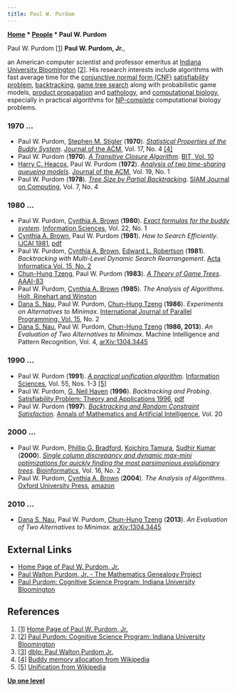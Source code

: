 ```yaml
---
title: Paul W. Purdom
---
```

**[Home](Home "Home") \* [People](People "People") \* Paul W. Purdom**



 [](https://legacy.cs.indiana.edu/~pwp/) Paul W. Purdom <a id="cite-note-1" href="#cite-ref-1">[1]</a> 
**Paul W. Purdom, Jr.**,  

an American computer scientist and professor emeritus at [Indiana University Bloomington](https://en.wikipedia.org/wiki/Indiana_University_Bloomington) <a id="cite-note-2" href="#cite-ref-2">[2]</a>.
His research interests include algorithms with fast average time for the [conjunctive normal form (CNF)](https://en.wikipedia.org/wiki/Conjunctive_normal_form) [satisfiability problem](https://en.wikipedia.org/wiki/Satisfiability), [backtracking](Backtracking "Backtracking"), [game tree search](Search "Search") along with probabilistic game models, [product propagation](index.php?title=Product_Propagation&action=edit&redlink=1 "Product Propagation (page does not exist)") and [pathology](Search_Pathology "Search Pathology"),
and [computational biology](https://en.wikipedia.org/wiki/Computational_biology), especially in practical algorithms for [NP-complete](https://en.wikipedia.org/wiki/NP-completeness) computational biology problems. 



### 1970 ...


* Paul W. Purdom, [Stephen M. Stigler](Mathematician#SMStigler "Mathematician") (**1970**). *[Statistical Properties of the Buddy System](https://www.semanticscholar.org/paper/Statistical-Properties-of-the-Buddy-System-Purdom-Stigler/36ffdc1a3960dd9874d676176d1e4bd48c99b528)*. [Journal of the ACM](ACM#Journal "ACM"), Vol. 17, No. 4 <a id="cite-note-4" href="#cite-ref-4">[4]</a>
* Paul W. Purdom (**1970**). *[A Transitive Closure Algorithm](https://link.springer.com/article/10.1007/BF01940892)*. [BIT, Vol. 10](https://dblp.org/db/journals/bit/bit10.html#Purdom70)
* [Harry C. Heacox](Mathematician#HCHeacox "Mathematician"), Paul W. Purdom (**1972**). *[Analysis of two time-sharing queueing models](https://dl.acm.org/doi/10.1145/321679.321686)*. [Journal of the ACM](ACM#Journal "ACM"), Vol. 19, No. 1
* Paul W. Purdom (**1978**). *[Tree Size by Partial Backtracking](https://epubs.siam.org/doi/abs/10.1137/0207038?journalCode=smjcat)*. [SIAM Journal on Computing](https://en.wikipedia.org/wiki/SIAM_Journal_on_Computing), Vol. 7, No. 4


### 1980 ...


* Paul W. Purdom, [Cynthia A. Brown](Mathematician#CABrown "Mathematician") (**1980**). *[Exact formulas for the buddy system](https://www.semanticscholar.org/paper/Exact-formulas-for-the-buddy-system-Purdom-Brown/edb813045099fe0e657d20e2c7d5b54ddbb9fbcd)*. [Information Sciences](https://en.wikipedia.org/wiki/Information_Sciences_(journal)), Vol. 22, No. 1
* [Cynthia A. Brown](Mathematician#CABrown "Mathematician"), Paul W. Purdom (**1981**). *How to Search Efficiently*. [IJCAI 1981](Conferences#IJCAI1981 "Conferences"), [pdf](https://www.ijcai.org/Proceedings/81-1/Papers/106.pdf)
* Paul W. Purdom, [Cynthia A. Brown](Mathematician#CABrown "Mathematician"), [Edward L. Robertson](Mathematician#ELRobertson "Mathematician") (**1981**). *Backtracking with Multi-Level Dynamic Search Rearrangement*. [Acta Informatica Vol. 15, No. 2](http://ftp.math.utah.edu/pub//tex/bib/toc/actainfo.html#15%282%29:December:1981)
* [Chun-Hung Tzeng](Chun-Hung_Tzeng "Chun-Hung Tzeng"), Paul W. Purdom (**1983**). *[A Theory of Game Trees](https://www.aaai.org/Library/AAAI/1983/aaai83-080.php)*. [AAAI-83](Conferences#AAAI-83 "Conferences")
* Paul W. Purdom, [Cynthia A. Brown](Mathematician#CABrown "Mathematician") (**1985**). *The Analysis of Algorithms*. [Holt, Rinehart and Winston](https://en.wikipedia.org/wiki/Holt_McDougal#History)
* [Dana S. Nau](Dana_S._Nau "Dana S. Nau"), Paul W. Purdom, [Chun-Hung Tzeng](Chun-Hung_Tzeng "Chun-Hung Tzeng") (**1986**). *Experiments on Alternatives to Minimax*. [International Journal of Parallel Programming, Vol. 15](https://dblp.uni-trier.de/db/journals/ijpp/ijpp15.html#NauPT86), No. 2
* [Dana S. Nau](Dana_S._Nau "Dana S. Nau"), Paul W. Purdom, [Chun-Hung Tzeng](Chun-Hung_Tzeng "Chun-Hung Tzeng") (**1986, 2013**). *An Evaluation of Two Alternatives to Minimax*. Machine Intelligence and Pattern Recognition, Vol. 4, [arXiv:1304.3445](https://arxiv.org/abs/1304.3445)


### 1990 ...


* Paul W. Purdom (**1991**). *[A practical unification algorithm](https://www.sciencedirect.com/science/article/abs/pii/002002559190009J)*. [Information Sciences](https://en.wikipedia.org/wiki/Information_Sciences_(journal)), Vol. 55, Nos. 1-3 <a id="cite-note-5" href="#cite-ref-5">[5]</a>
* Paul W. Purdom, [G. Neil Haven](https://dblp.uni-trier.de/pid/15/2493.html) (**1996**). *Backtracking and Probing*. [Satisfiability Problem: Theory and Applications 1996](https://dblp.uni-trier.de/db/conf/dimacs/dimacs35.html#PurdomH96), [pdf](https://www.academia.edu/22023319/Backtracking_and_probing)
* Paul W. Purdom (**1997**). *[Backtracking and Random Constraint Satisfaction](https://link.springer.com/article/10.1023/A:1018944814355)*. [Annals of Mathematics and Artificial Intelligence](https://www.springer.com/journal/10472), Vol. 20


### 2000 ...


* Paul W. Purdom, [Phillip G. Bradford](https://dblp.org/pid/68/134.html), [Koichiro Tamura](https://dblp.org/pid/45/3752.html), [Sudhir Kumar](https://dblp.org/pid/25/5174-1.html) (**2000**). *[Single column discrepancy and dynamic max-mini optimizations for quickly finding the most parsimonious evolutionary trees](https://academic.oup.com/bioinformatics/article/16/2/140/232038)*. [Bioinformatics](https://en.wikipedia.org/wiki/Bioinformatics_(journal)), Vol. 16, No. 2
* Paul W. Purdom, [Cynthia A. Brown](Mathematician#CABrown "Mathematician") (**2004**). *The Analysis of Algorithms*. [Oxford University Press](https://en.wikipedia.org/wiki/Oxford_University_Press), [amazon](https://www.amazon.com/Analysis-Algorithms-Paul-Purdom-Jr/dp/0195174798)


### 2010 ...


* [Dana S. Nau](Dana_S._Nau "Dana S. Nau"), Paul W. Purdom, [Chun-Hung Tzeng](Chun-Hung_Tzeng "Chun-Hung Tzeng") (**2013**). *An Evaluation of Two Alternatives to Minimax*. [arXiv:1304.3445](https://arxiv.org/abs/1304.3445)


## External Links


* [Home Page of Paul W. Purdom, Jr.](https://legacy.cs.indiana.edu/~pwp/)
* [Paul Walton Purdom, Jr. - The Mathematics Genealogy Project](https://www.mathgenealogy.org/id.php?id=82489)
* [Paul Purdom: Cognitive Science Program: Indiana University Bloomington](https://citations.cogs.indiana.edu/profile.php?faculty=pwp)


## References


1. <a id="cite-ref-1" href="#cite-note-1">[1]</a> [Home Page of Paul W. Purdom, Jr.](https://legacy.cs.indiana.edu/~pwp/)
2. <a id="cite-ref-2" href="#cite-note-2">[2]</a> [Paul Purdom: Cognitive Science Program: Indiana University Bloomington](https://citations.cogs.indiana.edu/profile.php?faculty=pwp)
3. <a id="cite-ref-3" href="#cite-note-3">[3]</a> [dblp: Paul Walton Purdom Jr.](https://dblp.org/pid/74/5420.html)
4. <a id="cite-ref-4" href="#cite-note-4">[4]</a> [Buddy memory allocation from Wikipedia](https://en.wikipedia.org/wiki/Buddy_memory_allocation)
5. <a id="cite-ref-5" href="#cite-note-5">[5]</a> [Unification from Wikipedia](https://en.wikipedia.org/wiki/Unification_(computer_science))

**[Up one level](People "People")**







 
